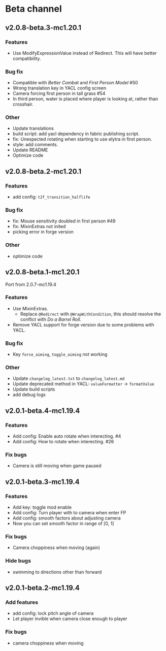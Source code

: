 # Beta channel


## v2.0.8-beta.3-mc1.20.1

### Features

* Use ModifyExpressionValue instead of Redirect. This will have better compatibility.

### Bug fix

* Compatible  with _Better Combat_ and _First Person Model_ #50
* Wrong translation key in YACL config screen
* Camera forcing first person in tall grass #54
* In third person, water is placed where player is looking at, rather than crosshair.

### Other

* Update translations
* build script: add yacl dependency in fabric publishing script.
* fix: Unexpected rotating when starting to use elytra in first person.
* style: add comments.
* Update README
* Optimize code

## v2.0.8-beta.2-mc1.20.1

### Features

* add config: `t2f_transition_halflife`

### Bug fix

* fix: Mouse sensitivity doubled in first person #49
* fix: MixinExtras not inited
* picking error in forge version

### Other

* optimize code

## v2.0.8-beta.1-mc1.20.1

Port from 2.0.7-mc1.19.4

### Features

* Use MixinExtras.
  * Replace `@Redirect` with `@WrapWithCondition`, this should resolve the conflict with _Do a Barrel Roll_.
* Remove YACL support for forge version due to some problems with YACL.

### Bug fix

* Key `force_aiming`, `toggle_aiming` not working

### Other

* Update `changelog_latest.txt` to `changelog_latest.md`
* Update deprecated method in YACL: `valueFormatter` -> `formatValue`
* Update build scripts
* add debug logs

## v2.0.1-beta.4-mc1.19.4

### Features

* Add config: Enable auto rotate when interecting. #4
* Add config: How to rotate when interecting. #26

### Fix bugs

* Camera is still moving when game paused

## v2.0.1-beta.3-mc1.19.4

### Features

* Add key: toggle mod enable
* Add config: Turn player with to camera when enter FP
* Add config: smooth factors about adjusting camera
* Now you can set smooth factor in range of [0, 1]

### Fix bugs

* Camera choppiness when moving (again)

### Hide bugs

* swimming to directions other than forward

## v2.0.1-beta.2-mc1.19.4

### Add features

* add config: lock pitch angle of camera
* Let player invible when camera close enough to player

### Fix bugs

* camera choppiness when moving

